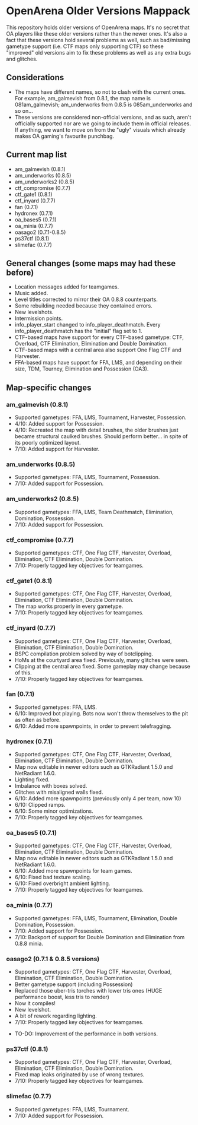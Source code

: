 # OpenArena Older Versions Mappack

This repository holds older versions of OpenArena maps. It's no secret that OA players like these older versions rather than the newer ones. It's also a fact that these versions hold several problems as well, such as bad/missing gametype support (i.e. CTF maps only supporting CTF) so these "improved" old versions aim to fix these problems as well as any extra bugs and glitches.

## Considerations

* The maps have different names, so not to clash with the current ones. For example, am_galmevish from 0.8.1, the map name is 081am_galmevish; am_underworks from 0.8.5 is 085am_underworks and so on...
* These versions are considered non-official versions, and as such, aren't officially supported nor are we going to include them in official releases. If anything, we want to move on from the "ugly" visuals which already makes OA gaming's favourite punchbag.

## Current map list

* am_galmevish (0.8.1)
* am_underworks (0.8.5)
* am_underworks2 (0.8.5)
* ctf_compromise (0.7.7)
* ctf_gate1 (0.8.1)
* ctf_inyard (0.7.7)
* fan (0.7.1)
* hydronex (0.7.1)
* oa_bases5 (0.7.1)
* oa_minia (0.7.7)
* oasago2 (0.7.1-0.8.5)
* ps37ctf (0.8.1)
* slimefac (0.7.7)

## General changes (some maps may had these before)

* Location messages added for teamgames.
* Music added.
* Level titles corrected to mirror their OA 0.8.8 counterparts.
* Some rebuilding needed because they contained errors.
* New levelshots.
* Intermission points.
* info_player_start changed to info_player_deathmatch. Every info_player_deathmatch has the "initial" flag set to 1.
* CTF-based maps have support for every CTF-based gametype: CTF, Overload, CTF Elimination, Elimination and Double Domination.
* CTF-based maps with a central area also support One Flag CTF and Harvester.
* FFA-based maps have support for FFA, LMS, and depending on their size, TDM, Tourney, Elimination and Possession (OA3).

## Map-specific changes

### am_galmevish (0.8.1)

* Supported gametypes: FFA, LMS, Tournament, Harvester, Possession.
* 4/10: Added support for Possession.
* 4/10: Recreated the map with detail brushes, the older brushes just became structural caulked brushes. Should perform better... in spite of its poorly optimized layout.
* 7/10: Added support for Harvester.

### am_underworks (0.8.5)

* Supported gametypes: FFA, LMS, Tournament, Possession.
* 7/10: Added support for Possession.

### am_underworks2 (0.8.5)

* Supported gametypes: FFA, LMS, Team Deathmatch, Elimination, Domination, Possession.
* 7/10: Added support for Possession.

### ctf_compromise (0.7.7)

* Supported gametypes: CTF, One Flag CTF, Harvester, Overload, Elimination, CTF Elimination, Double Domination.
* 7/10: Properly tagged key objectives for teamgames.

### ctf_gate1 (0.8.1)

* Supported gametypes: CTF, One Flag CTF, Harvester, Overload, Elimination, CTF Elimination, Double Domination.
* The map works properly in every gametype.
* 7/10: Properly tagged key objectives for teamgames.

### ctf_inyard (0.7.7)

* Supported gametypes: CTF, One Flag CTF, Harvester, Overload, Elimination, CTF Elimination, Double Domination.
* BSPC compilation problem solved by way of botclipping.
* HoMs at the courtyard area fixed. Previously, many glitches were seen.
* Clipping at the central area fixed. Some gameplay may change because of this.
* 7/10: Properly tagged key objectives for teamgames.

### fan (0.7.1)

* Supported gametypes: FFA, LMS.
* 6/10: Improved bot playing. Bots now won't throw themselves to the pit as often as before.
* 6/10: Added more spawnpoints, in order to prevent telefragging.

### hydronex (0.7.1)

* Supported gametypes: CTF, One Flag CTF, Harvester, Overload, Elimination, CTF Elimination, Double Domination.
* Map now editable in newer editors such as GTKRadiant 1.5.0 and NetRadiant 1.6.0.
* Lighting fixed.
* Imbalance with boxes solved.
* Glitches with misaligned walls fixed.
* 6/10: Added more spawnpoints (previously only 4 per team, now 10)
* 6/10: Clipped ramps.
* 6/10: Some minor optimizations.
* 7/10: Properly tagged key objectives for teamgames.

### oa_bases5 (0.7.1)

* Supported gametypes: CTF, One Flag CTF, Harvester, Overload, Elimination, CTF Elimination, Double Domination.
* Map now editable in newer editors such as GTKRadiant 1.5.0 and NetRadiant 1.6.0.
* 6/10: Added more spawnpoints for team games.
* 6/10: Fixed bad texture scaling.
* 6/10: Fixed overbright ambient lighting.
* 7/10: Properly tagged key objectives for teamgames.

### oa_minia (0.7.7)

* Supported gametypes: FFA, LMS, Tournament, Elimination, Double Domination, Possession.
* 7/10: Added support for Possession.
* 7/10: Backport of support for Double Domination and Elimination from 0.8.8 minia.

### oasago2 (0.7.1 & 0.8.5 versions)

* Supported gametypes: CTF, One Flag CTF, Harvester, Overload, Elimination, CTF Elimination, Double Domination.
* Better gametype support (including Possession)
* Replaced those uber-tris torches with lower tris ones (HUGE performance boost, less tris to render)
* Now it compiles!
* New levelshot.
* A bit of rework regarding lighting.
* 7/10: Properly tagged key objectives for teamgames.
- TO-DO: Improvement of the performance in both versions.

### ps37ctf (0.8.1)

* Supported gametypes: CTF, One Flag CTF, Harvester, Overload, Elimination, CTF Elimination, Double Domination.
* Fixed map leaks originated by use of wrong textures.
* 7/10: Properly tagged key objectives for teamgames.

### slimefac (0.7.7)

* Supported gametypes: FFA, LMS, Tournament.
* 7/10: Added support for Possession.
